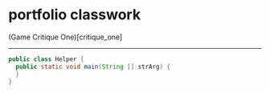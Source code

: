 # portfolio classwork

(Game Critique One)[critique_one]

---

```java
public class Helper {
  public static void main(String [] strArg) {
  }
}
```
